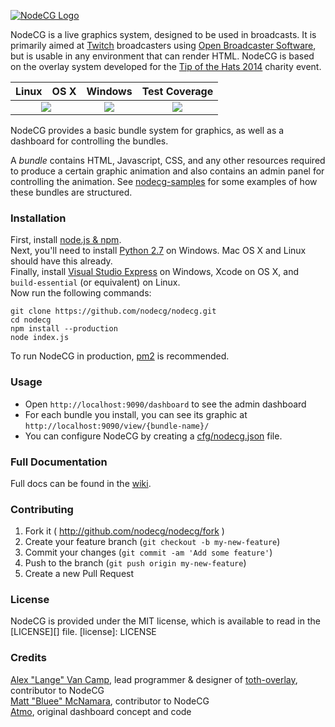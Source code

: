 [![NodeCG Logo](http://i.imgur.com/1AUqc1X.png)](http://github.com/nodecg/nodecg)

NodeCG is a live graphics system, designed to be used in broadcasts.
It is primarily aimed at [Twitch](http://twitch.tv) broadcasters using [Open Broadcaster Software](https://obsproject.com/), but is usable in any environment that can render HTML.
NodeCG is based on the overlay system developed for the [Tip of the Hats 2014](https://www.youtube.com/watch?v=x9PzBHgN29U) charity event.

<table>
  <thead>
    <tr>
      <th>Linux</th>
      <th>OS X</th>
      <th>Windows</th>
      <th>Test Coverage</th>
    </tr>
  </thead>
  <tbody>
    <tr>
      <td colspan="2" align="center">
        <a href="https://travis-ci.org/nodecg/nodecg"><img src="https://travis-ci.org/nodecg/nodecg.svg"></a>
      </td>
      <td align="center">
        <a href="https://ci.appveyor.com/project/timbranyen/nodecg"><img src="https://ci.appveyor.com/api/projects/status/nwbo16kjvkekeb32?svg=true"></a>
      </td>
      <td align="center">
        <a href="https://coveralls.io/r/nodecg/nodecg"><img src="https://img.shields.io/coveralls/nodecg/nodecg.svg"></a>
      </td>
    </tr>
  </tbody>
</table>

NodeCG provides a basic bundle system for graphics, as well as a dashboard for controlling the bundles.

A _bundle_ contains HTML, Javascript, CSS, and any other resources required to produce a certain graphic animation and also contains an admin panel for controlling the animation.
See [nodecg-samples](http://github.com/nodecg/nodecg-samples/) for some examples of how these bundles are structured.

### Installation
First, install [node.js & npm](http://nodejs.org/).  
Next, you'll need to install [Python 2.7](https://www.python.org/) on Windows. Mac OS X and Linux should have this already.  
Finally, install [Visual Studio Express](http://go.microsoft.com/?linkid=9816758) on Windows, Xcode on OS X, and `build-essential` (or equivalent) on Linux.  
Now run the following commands:
```
git clone https://github.com/nodecg/nodecg.git
cd nodecg
npm install --production
node index.js
```

To run NodeCG in production, [pm2](https://github.com/Unitech/pm2) is recommended.

### Usage
- Open `http://localhost:9090/dashboard` to see the admin dashboard
- For each bundle you install, you can see its graphic at `http://localhost:9090/view/{bundle-name}/`
- You can configure NodeCG by creating a [cfg/nodecg.json](https://github.com/nodecg/nodecg/wiki/NodeCG-config) file.

### Full Documentation
Full docs can be found in the [wiki](https://github.com/nodecg/nodecg/wiki).

### Contributing
1. Fork it ( http://github.com/nodecg/nodecg/fork )
2. Create your feature branch (`git checkout -b my-new-feature`)
3. Commit your changes (`git commit -am 'Add some feature'`)
4. Push to the branch (`git push origin my-new-feature`)
5. Create a new Pull Request

### License
NodeCG is provided under the MIT license, which is available to read in the [LICENSE][] file.
[license]: LICENSE

### Credits
[Alex "Lange" Van Camp](http://alexvancamp.com), lead programmer & designer of [toth-overlay](https://github.com/Langeh/toth-overlay), contributor to NodeCG  
[Matt "Bluee" McNamara](http://mattmcn.com/), contributor to NodeCG  
[Atmo](https://github.com/atmosfar), original dashboard concept and code  
